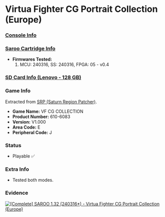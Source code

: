 # Virtua Fighter CG Portrait Collection (Europe)

### [Console Info](../../../../../Info/Consoles/VA13/README.md)

### [Saroo Cartridge Info](../../../../../Info/Cartridges/RetroGameParadiseStore/1.32F/README.md)

- <b>Firmwares Tested:</b>
  1. MCU: 240316, SS: 240316, FPGA: 05 - v0.4

### [SD Card Info (Lenovo - 128 GB)](../../../../../Info/SdCards/Lenovo/128GB/fat32/README.md)

### Game Info

Extracted from [SRP (Saturn Region Patcher)](https://segaxtreme.net/resources/saturn-region-patcher.81/download).

- <b>Game Name:</b> VF CG COLLECTION
- <b>Product Number:</b> 610-6083
- <b>Version:</b> V1.000
- <b>Area Code:</b> E
- <b>Peripheral Code:</b> J

### Status

- Playable :white_check_mark:

### Extra Info

- Tested both modes.

### Evidence

[![[Complete] SAROO 1.32 (240316*) - Virtua Fighter CG Portrait Collection (Europe)](https://img.youtube.com/vi/EwrnV5zYQDE/0.jpg)](https://www.youtube.com/watch?v=EwrnV5zYQDE)

